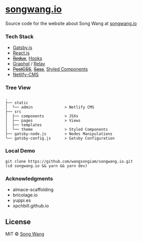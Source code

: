 <h1>
  <a rel="noopener noreferrer" href="https://songwang.io" target="__blank">songwang.io</a>
</h1>

Source code for the website about Song Wang at <span><a rel="noopener noreferrer" href="https://songwang.io" target="__blank">songwang.io</a></span>

### Tech Stack
* [Gatsby.js](https://www.gatsbyjs.org/)
* [React.js](https://facebook.github.io/react/)
* ~~[Redux](https://redux.js.org/)~~, [Hooks](https://reactjs.org/docs/hooks-intro.html)
* [Graphql](http://graphql.org/) / [Relay](https://facebook.github.io/relay/)
* ~~[PostCSS](http://postcss.org/)~~,  ~~[Sass](http://sass-lang.com/)~~, [Styled Components](https://www.styled-components.com/)
* [Netlify-CMS](https://www.netlifycms.org/)


### Tree View
```
.
├── static
│  └── admin              > Netlify CMS
├── src
│  ├── components         > JSXs
│  ├── pages              > Views
│  ├── templates
│  └── theme              > Styled Components
├── gatsby-node.js        > Nodes Manipulations
└── gatsby-config.js      > Gatsby Configuration
```

### Local Demo

```
git clone https://github.com/wangsongiam/songwang.io.git
(cd songwang.io && yarn && yarn dev)
```

### Acknowledgments
- almace-scaffolding
- bricolage.io
- yuppi.es
- xpchbill.github.io

## License
MIT © [Song Wang](https://songwang.io)
